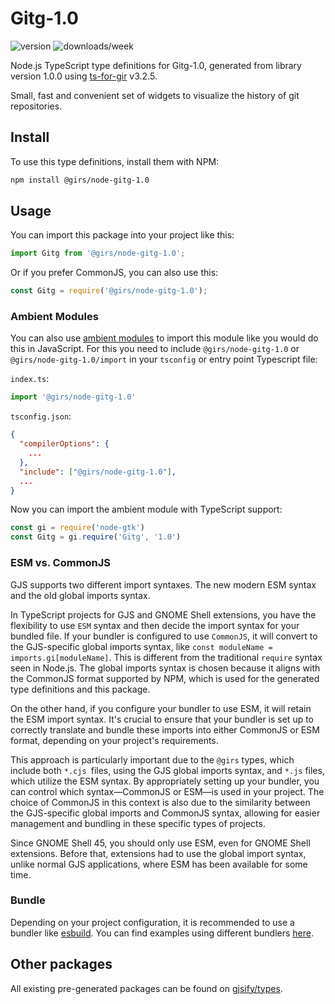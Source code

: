 
# Gitg-1.0

![version](https://img.shields.io/npm/v/@girs/node-gitg-1.0)
![downloads/week](https://img.shields.io/npm/dw/@girs/node-gitg-1.0)


Node.js TypeScript type definitions for Gitg-1.0, generated from library version 1.0.0 using [ts-for-gir](https://github.com/gjsify/ts-for-gir) v3.2.5.

Small, fast and convenient set of widgets to visualize the history of git repositories.

## Install

To use this type definitions, install them with NPM:
```bash
npm install @girs/node-gitg-1.0
```

## Usage

You can import this package into your project like this:
```ts
import Gitg from '@girs/node-gitg-1.0';
```

Or if you prefer CommonJS, you can also use this:
```ts
const Gitg = require('@girs/node-gitg-1.0');
```

### Ambient Modules

You can also use [ambient modules](https://github.com/gjsify/ts-for-gir/tree/main/packages/cli#ambient-modules) to import this module like you would do this in JavaScript.
For this you need to include `@girs/node-gitg-1.0` or `@girs/node-gitg-1.0/import` in your `tsconfig` or entry point Typescript file:

`index.ts`:
```ts
import '@girs/node-gitg-1.0'
```

`tsconfig.json`:
```json
{
  "compilerOptions": {
    ...
  },
  "include": ["@girs/node-gitg-1.0"],
  ...
}
```

Now you can import the ambient module with TypeScript support: 

```ts
const gi = require('node-gtk')
const Gitg = gi.require('Gitg', '1.0')
```



### ESM vs. CommonJS

GJS supports two different import syntaxes. The new modern ESM syntax and the old global imports syntax.

In TypeScript projects for GJS and GNOME Shell extensions, you have the flexibility to use `ESM` syntax and then decide the import syntax for your bundled file. If your bundler is configured to use `CommonJS`, it will convert to the GJS-specific global imports syntax, like `const moduleName = imports.gi[moduleName]`. This is different from the traditional `require` syntax seen in Node.js. The global imports syntax is chosen because it aligns with the CommonJS format supported by NPM, which is used for the generated type definitions and this package.

On the other hand, if you configure your bundler to use ESM, it will retain the ESM import syntax. It's crucial to ensure that your bundler is set up to correctly translate and bundle these imports into either CommonJS or ESM format, depending on your project's requirements.

This approach is particularly important due to the `@girs` types, which include both `*.cjs `files, using the GJS global imports syntax, and `*.js` files, which utilize the ESM syntax. By appropriately setting up your bundler, you can control which syntax—CommonJS or ESM—is used in your project. The choice of CommonJS in this context is also due to the similarity between the GJS-specific global imports and CommonJS syntax, allowing for easier management and bundling in these specific types of projects.

Since GNOME Shell 45, you should only use ESM, even for GNOME Shell extensions. Before that, extensions had to use the global import syntax, unlike normal GJS applications, where ESM has been available for some time.

### Bundle

Depending on your project configuration, it is recommended to use a bundler like [esbuild](https://esbuild.github.io/). You can find examples using different bundlers [here](https://github.com/gjsify/ts-for-gir/tree/main/examples).

## Other packages

All existing pre-generated packages can be found on [gjsify/types](https://github.com/gjsify/types).

